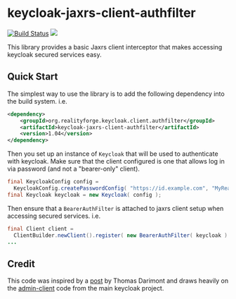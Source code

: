 # keycloak-jaxrs-client-authfilter

[![Build Status](https://api.travis-ci.com/realityforge/keycloak-jaxrs-client-authfilter.svg?branch=master)](http://travis-ci.com/realityforge/keycloak-jaxrs-client-authfilter)
[<img src="https://img.shields.io/maven-central/v/org.realityforge.keycloak.client.authfilter/keycloak-jaxrs-client-authfilter.svg?label=latest%20release"/>](http://search.maven.org/#search%7Cga%7C1%7Cg%3A%22org.realityforge.keycloak.client.authfilter%22%20a%3A%22keycloak-jaxrs-client-authfilter%22)

This library provides a basic Jaxrs client interceptor that makes accessing keycloak secured
services easy.

## Quick Start

The simplest way to use the library is to add the following dependency
into the build system. i.e.

```xml
<dependency>
    <groupId>org.realityforge.keycloak.client.authfilter</groupId>
    <artifactId>keycloak-jaxrs-client-authfilter</artifactId>
    <version>1.04</version>
</dependency>
```

Then you set up an instance of `Keycloak` that will be used to authenticate with keycloak. Make sure that
the client configured is one that allows log in via password (and not a "bearer-only" client).

```java
final KeycloakConfig config =
  KeycloakConfig.createPasswordConfig( "https://id.example.com", "MyRealm", "MyClient", "MyUser", "MyPass" );
final Keycloak keycloak = new Keycloak( config );
```

Then ensure that a `BearerAuthFilter` is attached to jaxrs client setup when accessing secured services. i.e.

```java
final Client client =
  ClientBuilder.newClient().register( new BearerAuthFilter( keycloak ) );
...
```

## Credit

This code was inspired by a [post](http://lists.jboss.org/pipermail/keycloak-user/2017-May/010740.html) by
Thomas Darimont and draws heavily on the [admin-client](https://github.com/keycloak/keycloak/tree/master/integration/admin-client/src/main/java/org/keycloak/admin/client)
code from the main keycloak project.
